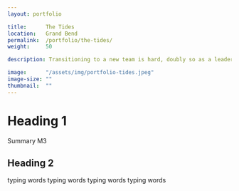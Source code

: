 ```yaml
---
layout: portfolio

title:      The Tides
location:   Grand Bend
permalink:  /portfolio/the-tides/
weight:     50

description: Transitioning to a new team is hard, doubly so as a leader.

image:      "/assets/img/portfolio-tides.jpeg"
image-size: ""
thumbnail:  ""
---
```


# Heading 1

Summary M3

## Heading 2

typing words typing words typing words typing words